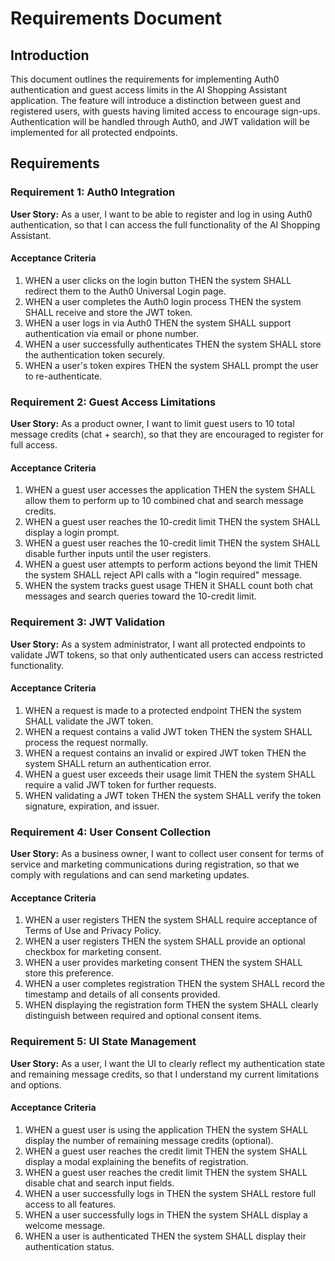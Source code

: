 # Requirements Document

## Introduction

This document outlines the requirements for implementing Auth0 authentication and guest access limits in the AI Shopping Assistant application. The feature will introduce a distinction between guest and registered users, with guests having limited access to encourage sign-ups. Authentication will be handled through Auth0, and JWT validation will be implemented for all protected endpoints.

## Requirements

### Requirement 1: Auth0 Integration

**User Story:** As a user, I want to be able to register and log in using Auth0 authentication, so that I can access the full functionality of the AI Shopping Assistant.

#### Acceptance Criteria

1. WHEN a user clicks on the login button THEN the system SHALL redirect them to the Auth0 Universal Login page.
2. WHEN a user completes the Auth0 login process THEN the system SHALL receive and store the JWT token.
3. WHEN a user logs in via Auth0 THEN the system SHALL support authentication via email or phone number.
4. WHEN a user successfully authenticates THEN the system SHALL store the authentication token securely.
5. WHEN a user's token expires THEN the system SHALL prompt the user to re-authenticate.

### Requirement 2: Guest Access Limitations

**User Story:** As a product owner, I want to limit guest users to 10 total message credits (chat + search), so that they are encouraged to register for full access.

#### Acceptance Criteria

1. WHEN a guest user accesses the application THEN the system SHALL allow them to perform up to 10 combined chat and search message credits.
2. WHEN a guest user reaches the 10-credit limit THEN the system SHALL display a login prompt.
3. WHEN a guest user reaches the 10-credit limit THEN the system SHALL disable further inputs until the user registers.
4. WHEN a guest user attempts to perform actions beyond the limit THEN the system SHALL reject API calls with a "login required" message.
5. WHEN the system tracks guest usage THEN it SHALL count both chat messages and search queries toward the 10-credit limit.

### Requirement 3: JWT Validation

**User Story:** As a system administrator, I want all protected endpoints to validate JWT tokens, so that only authenticated users can access restricted functionality.

#### Acceptance Criteria

1. WHEN a request is made to a protected endpoint THEN the system SHALL validate the JWT token.
2. WHEN a request contains a valid JWT token THEN the system SHALL process the request normally.
3. WHEN a request contains an invalid or expired JWT token THEN the system SHALL return an authentication error.
4. WHEN a guest user exceeds their usage limit THEN the system SHALL require a valid JWT token for further requests.
5. WHEN validating a JWT token THEN the system SHALL verify the token signature, expiration, and issuer.

### Requirement 4: User Consent Collection

**User Story:** As a business owner, I want to collect user consent for terms of service and marketing communications during registration, so that we comply with regulations and can send marketing updates.

#### Acceptance Criteria

1. WHEN a user registers THEN the system SHALL require acceptance of Terms of Use and Privacy Policy.
2. WHEN a user registers THEN the system SHALL provide an optional checkbox for marketing consent.
3. WHEN a user provides marketing consent THEN the system SHALL store this preference.
4. WHEN a user completes registration THEN the system SHALL record the timestamp and details of all consents provided.
5. WHEN displaying the registration form THEN the system SHALL clearly distinguish between required and optional consent items.

### Requirement 5: UI State Management

**User Story:** As a user, I want the UI to clearly reflect my authentication state and remaining message credits, so that I understand my current limitations and options.

#### Acceptance Criteria

1. WHEN a guest user is using the application THEN the system SHALL display the number of remaining message credits (optional).
2. WHEN a guest user reaches the credit limit THEN the system SHALL display a modal explaining the benefits of registration.
3. WHEN a guest user reaches the credit limit THEN the system SHALL disable chat and search input fields.
4. WHEN a user successfully logs in THEN the system SHALL restore full access to all features.
5. WHEN a user successfully logs in THEN the system SHALL display a welcome message.
6. WHEN a user is authenticated THEN the system SHALL display their authentication status.